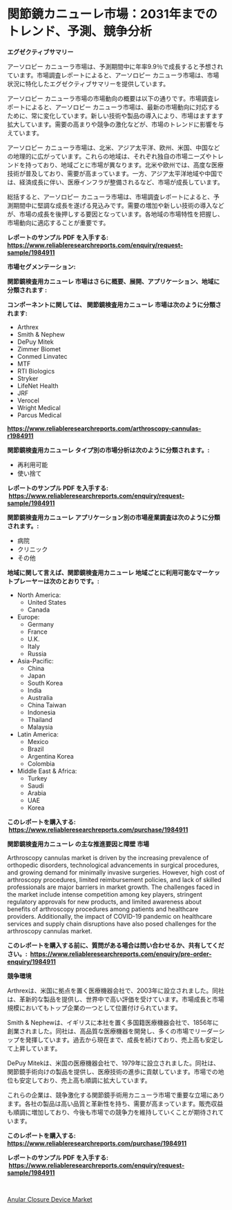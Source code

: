 <p><h1>関節鏡カニューレ市場：2031年までのトレンド、予測、競争分析</h1></p><p><strong>エグゼクティブサマリー</strong></p>
<p><p>アーソロピー カニューラ市場は、予測期間中に年率9.9％で成長すると予想されています。市場調査レポートによると、アーソロピー カニューラ市場は、市場状況に特化したエグゼクティブサマリーを提供しています。</p><p>アーソロピー カニューラ市場の市場動向の概要は以下の通りです。市場調査レポートによると、アーソロピー カニューラ市場は、最新の市場動向に対応するために、常に変化しています。新しい技術や製品の導入により、市場はますます拡大しています。需要の高まりや競争の激化などが、市場のトレンドに影響を与えています。</p><p>アーソロピー カニューラ市場は、北米、アジア太平洋、欧州、米国、中国などの地理的に広がっています。これらの地域は、それぞれ独自の市場ニーズやトレンドを持っており、地域ごとに市場が異なります。北米や欧州では、高度な医療技術が普及しており、需要が高まっています。一方、アジア太平洋地域や中国では、経済成長に伴い、医療インフラが整備されるなど、市場が成長しています。</p><p>総括すると、アーソロピー カニューラ市場は、市場調査レポートによると、予測期間中に堅調な成長を遂げる見込みです。需要の増加や新しい技術の導入などが、市場の成長を後押しする要因となっています。各地域の市場特性を把握し、市場動向に適応することが重要です。</p></p>
<p><strong>レポートのサンプル PDF を入手する: <a href="https://www.reliableresearchreports.com/enquiry/request-sample/1984911">https://www.reliableresearchreports.com/enquiry/request-sample/1984911</a></strong></p>
<p><strong>市場セグメンテーション:</strong></p>
<p><strong> 関節鏡検査用カニューレ 市場はさらに概要、展開、アプリケーション、地域に分類されます :</strong></p>
<p><strong>コンポーネントに関しては、 関節鏡検査用カニューレ 市場は次のように分類されます: &nbsp;</strong></p>
<p><ul><li>Arthrex</li><li>Smith & Nephew</li><li>DePuy Mitek</li><li>Zimmer Biomet</li><li>Conmed Linvatec</li><li>MTF</li><li>RTI Biologics</li><li>Stryker</li><li>LifeNet Health</li><li>JRF</li><li>Verocel</li><li>Wright Medical</li><li>Parcus Medical</li></ul></p>
<p><strong><a href="https://www.reliableresearchreports.com/arthroscopy-cannulas-r1984911">https://www.reliableresearchreports.com/arthroscopy-cannulas-r1984911</a></strong></p>
<p><strong> 関節鏡検査用カニューレ タイプ別の市場分析は次のように分類されます。:</strong></p>
<p><ul><li>再利用可能</li><li>使い捨て</li></ul></p>
<p><strong>レポートのサンプル PDF を入手する: &nbsp;<a href="https://www.reliableresearchreports.com/enquiry/request-sample/1984911">https://www.reliableresearchreports.com/enquiry/request-sample/1984911</a></strong></p>
<p><strong> 関節鏡検査用カニューレ アプリケーション別の市場産業調査は次のように分類されます。:</strong></p>
<p><ul><li>病院</li><li>クリニック</li><li>その他</li></ul></p>
<p><strong>地域に関して言えば、関節鏡検査用カニューレ 地域ごとに利用可能なマーケットプレーヤーは次のとおりです。:</strong></p>
<p><ul>
    <li>
        North America:
        <ul>
            <li>United States</li>
            <li>Canada</li>
        </ul>
    </li>
    <li>
        Europe:
        <ul>
            <li>Germany</li>
            <li>France</li>
            <li>U.K.</li>
            <li>Italy</li>
            <li>Russia</li>
        </ul>
    </li>
    <li>
        Asia-Pacific:
        <ul>
            <li>China</li>
            <li>Japan</li>
            <li>South Korea</li>
            <li>India</li>
            <li>Australia</li>
            <li>China Taiwan</li>
            <li>Indonesia</li>
            <li>Thailand</li>
            <li>Malaysia</li>
        </ul>
    </li>
    <li>
        Latin America:
        <ul>
            <li>Mexico</li>
            <li>Brazil</li>
            <li>Argentina Korea</li>
            <li>Colombia</li>
        </ul>
    </li>
    <li>
        Middle East & Africa:
        <ul>
            <li>Turkey</li>
            <li>Saudi</li>
            <li>Arabia</li>
            <li>UAE</li>
            <li>Korea</li>
        </ul>
    </li>
    </ul></p>
<p><strong>このレポートを購入する: &nbsp;<a href="https://www.reliableresearchreports.com/purchase/1984911">https://www.reliableresearchreports.com/purchase/1984911</a></strong></p>
<p><strong>関節鏡検査用カニューレ の主な推進要因と障壁 市場</strong></p>
<p><p>Arthroscopy cannulas market is driven by the increasing prevalence of orthopedic disorders, technological advancements in surgical procedures, and growing demand for minimally invasive surgeries. However, high cost of arthroscopy procedures, limited reimbursement policies, and lack of skilled professionals are major barriers in market growth. The challenges faced in the market include intense competition among key players, stringent regulatory approvals for new products, and limited awareness about benefits of arthroscopy procedures among patients and healthcare providers. Additionally, the impact of COVID-19 pandemic on healthcare services and supply chain disruptions have also posed challenges for the arthroscopy cannulas market.</p></p>
<p><strong>このレポートを購入する前に、質問がある場合は問い合わせるか、共有してください。:&nbsp; <a href="https://www.reliableresearchreports.com/enquiry/pre-order-enquiry/1984911">https://www.reliableresearchreports.com/enquiry/pre-order-enquiry/1984911</a></strong></p>
<p><strong>競争環境</strong></p>
<p><p>Arthrexは、米国に拠点を置く医療機器会社で、2003年に設立されました。同社は、革新的な製品を提供し、世界中で高い評価を受けています。市場成長と市場規模においてもトップ企業の一つとして位置付けられています。</p><p>Smith & Nephewは、イギリスに本社を置く多国籍医療機器会社で、1856年に創業されました。同社は、高品質な医療機器を開発し、多くの市場でリーダーシップを発揮しています。過去から現在まで、成長を続けており、売上高も安定して上昇しています。</p><p>DePuy Mitekは、米国の医療機器会社で、1979年に設立されました。同社は、関節鏡手術向けの製品を提供し、医療技術の進歩に貢献しています。市場での地位も安定しており、売上高も順調に拡大しています。</p><p>これらの企業は、競争激化する関節鏡手術用カニューラ市場で重要な立場にあります。各社の製品は高い品質と革新性を持ち、需要が高まっています。販売収益も順調に増加しており、今後も市場での競争力を維持していくことが期待されています。</p></p>
<p><strong>このレポートを購入する: &nbsp; <a href="https://www.reliableresearchreports.com/purchase/1984911">https://www.reliableresearchreports.com/purchase/1984911</a></strong></p>
<p><strong>レポートのサンプル PDF を入手する: &nbsp;<a href="https://www.reliableresearchreports.com/enquiry/request-sample/1984911">https://www.reliableresearchreports.com/enquiry/request-sample/1984911</a></strong><strong></strong></p>
<p>&nbsp;</p>
<p><p><a href="https://zircon-bluebell-299.notion.site/Analyzing-Anular-Closure-Device-Market-Global-Industry-Perspective-and-Forecast-2024-to-2031-fed3b53c5d7641f9ac0a89e893795724">Anular Closure Device Market</a></p></p>